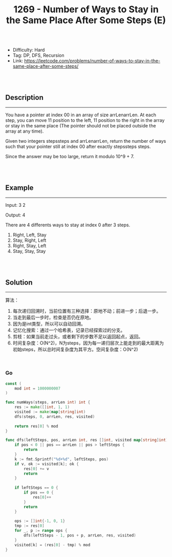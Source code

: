 # <center>1269 - Number of Ways to Stay in the Same Place After Some Steps (E)</center> 



<br></br>

* Difficulty: Hard
* Tag: DP, DFS, Recursion
* Link: https://leetcode.com/problems/number-of-ways-to-stay-in-the-same-place-after-some-steps/

<br></br>



## Description
----
You have a pointer at index 00 in an array of size arrLenarrLen. At each step, you can move 11 position to the left, 11 position to the right in the array or stay in the same place (The pointer should not be placed outside the array at any time).

Given two integers stepssteps and arrLenarrLen, return the number of ways such that your pointer still at index 00 after exactly stepssteps steps.

Since the answer may be too large, return it modulo 10^9 + 7.

<br></br>



## Example
----
Input: 3 2

Output: 4

There are 4 differents ways to stay at index 0 after 3 steps.
1. Right, Left, Stay
2. Stay, Right, Left
3. Right, Stay, Left
4. Stay, Stay, Stay

<br></br>



## Solution
----
算法：
1. 每次递归回溯时，当前位置有三种选择：原地不动；前进一步；后退一步。
2. 当走到最后一步时，检查是否仍在原地。
3. 因为是int类型，所以可以自动回溯。
4. 记忆化搜索：通过一个哈希表，记录已经探索过的分支。
5. 剪枝：如果当前走过头，或者剩下的步数不足以返回起点，返回。
6. 时间复杂度：O(N^2)，N为steps，因为每一递归层次上能走到的最大距离为初始steps，所以总时间复杂度为其平方。空间复杂度：O(N^2)

<br>


### Go
```go
const (
    mod int = 1000000007
)

func numWays(steps, arrLen int) int {
    res := make([]int, 1, 1)
    visited := make(map[string]int)
    dfs(steps, 0, arrLen, res, visited)
    
    return res[0] % mod
}

func dfs(leftSteps, pos, arrLen int, res []int, visited map[string]int) {
    if pos < 0 || pos == arrLen || pos > leftSteps {
        return
    }
    k := fmt.Sprintf("%d+%d", leftSteps, pos)
    if v, ok := visited[k]; ok {
        res[0] += v
        return
    }
    
    if leftSteps == 0 {
        if pos == 0 {
            res[0]++
        }
        return
    }
    
    ops := []int{-1, 0, 1}
    tmp := res[0]
    for _, p := range ops {
        dfs(leftSteps - 1, pos + p, arrLen, res, visited)
    }
    visited[k] = (res[0] - tmp) % mod
}
```

<br>
